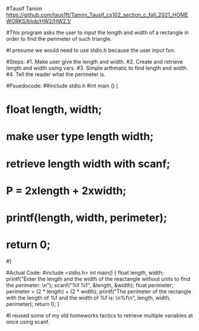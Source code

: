 #Tausif Tamim
https://github.com/taus1ft/Tamim_Tausif_cs102_section_c_fall_2021_HOMEWORKS/blob/HW2/HW2.1/

#This program asks the user to input the length and width of a rectangle in order to find the perimeter of such triangle. 

#I presume we would need to use stdio.h because the user input fxn.

#Steps:
#1. Make user give the length and width.
#2. Create and retrieve length and width using vars.
#3. Simple arthmatic to find length and width.
#4. Tell the reader what the perimeter is.

#Psuedocode:
##include stdio.h
#int main () {
#	float length, width;
#	make user type length width;
#	retrieve length width with scanf;
#	P = 2xlength + 2xwidth;
#	printf(length, width, perimeter);
#	return 0;
#}

#Actual Code:
#include <stdio.h>
int main() {
        float length, width;
        printf("Enter the length and the width of the reactangle without units to find the perimeter: \n");
        scanf("%f %f", &length, &width);
        float perimeter;
        perimeter = (2 * length) + (2 * width);
        printf("The perimeter of the rectangle with the length of %f and the width of %f is: \n%f\n", length, width, perimeter);
        return 0;
}

#I reused some of my old homeworks tactics to retrieve multiple variables at once using scanf.

